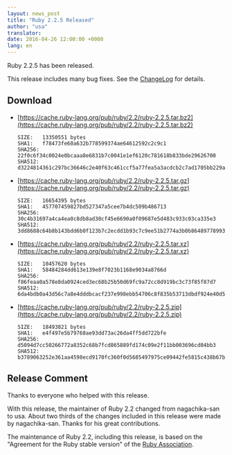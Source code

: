 ```yaml
---
layout: news_post
title: "Ruby 2.2.5 Released"
author: "usa"
translator:
date: 2016-04-26 12:00:00 +0000
lang: en
---
```


Ruby 2.2.5 has been released.

This release includes many bug fixes.
See the [ChangeLog](http://svn.ruby-lang.org/repos/ruby/tags/v2_2_5/ChangeLog)
for details.

## Download

* [https://cache.ruby-lang.org/pub/ruby/2.2/ruby-2.2.5.tar.bz2](https://cache.ruby-lang.org/pub/ruby/2.2/ruby-2.2.5.tar.bz2)

      SIZE:   13350551 bytes
      SHA1:   f78473fe60a632b778599374ae64612592c2c9c1
      SHA256: 22f0c6f34c0024e0bcaaa8e6831b7c0041e1ef6120c781618b833bde29626700
      SHA512: d3224814361c297bc36646c2e40f63c461ccf5a77fea5a3acdcb2c7ad1705bb229ac6abbd7ad1ae61cbe0fefd7a008c6102568d11366ad3107179302cd3e734e

* [https://cache.ruby-lang.org/pub/ruby/2.2/ruby-2.2.5.tar.gz](https://cache.ruby-lang.org/pub/ruby/2.2/ruby-2.2.5.tar.gz)

      SIZE:   16654395 bytes
      SHA1:   457707459827bd527347a5cee7b4dc509b486713
      SHA256: 30c4b31697a4ca4ea0c8db8ad30cf45e6690a0f09687e5d483c933c03ca335e3
      SHA512: 3dd8688c64b8b143bdd6b0f123b7c2ecdd1b93c7c9ee51b2774a3b0b864897789932c7ad406293a6ab12c9eb9db9cfb2940fc14e2afc4f79718994f7668cbd5f

* [https://cache.ruby-lang.org/pub/ruby/2.2/ruby-2.2.5.tar.xz](https://cache.ruby-lang.org/pub/ruby/2.2/ruby-2.2.5.tar.xz)

      SIZE:   10457620 bytes
      SHA1:   58484284dd613e139e8f7023b1168e9034a8766d
      SHA256: f86feaa0a578e8da0924ced3ec68b25b50d69fc9a72cc8d919bc3c73f85f87d7
      SHA512: 6da4bdb0a43d56c7a8e4dddbcacf237e998ebb54706c8f835b53713dbdf924e40d5f89f63017515e1d66904ca01f28058cf296567104e06540c57f036dcdd0fe

* [https://cache.ruby-lang.org/pub/ruby/2.2/ruby-2.2.5.zip](https://cache.ruby-lang.org/pub/ruby/2.2/ruby-2.2.5.zip)

      SIZE:   18493821 bytes
      SHA1:   e4f497e5b79768ae93dd73ac26da4ff5dd722bfe
      SHA256: d5094d7cc50266772a8352c68b7fcd865889fd174c09e2f11bb003696cd04bb3
      SHA512: b3789063252e361aa4598ecd9170fc360f0d5685497975ce09442fe5815c438b67b95fc67e56b99ab4044a49715ed1a8b1fb089f757c7c0d1a777536e06de8cf

## Release Comment

Thanks to everyone who helped with this release.

With this release, the maintainer of Ruby 2.2 changed from nagachika-san to usa.
About two thirds of the changes included in this release were made by nagachika-san.
Thanks for his great contributions.

The maintenance of Ruby 2.2, including this release,
is based on the "Agreement for the Ruby stable version" of the
[Ruby Association](http://www.ruby.or.jp/).
